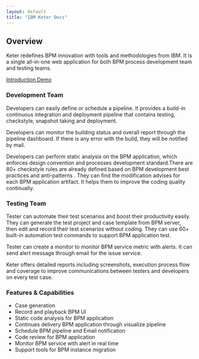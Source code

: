 ```yaml
---
layout: default
title: "IBM Keter Docs"
---
```


## Overview

Keter redefines BPM innovation with tools and methodologies from IBM. It is a single all-in-one web application  for both BPM process development team and testing teams.

[Introduction Demo](https://youtu.be/6LJhP7LedU0 )

### Development Team


Developers can easily define or schedule a pipeline. It provides a build-in continuous integration and deployment pipeline that contains testing, checkstyle, snapshot taking and deployment. 

Developers can monitor the building status and overall report through the pipeline dashboard.  If there is any error with the build, they will be notified by mail. 

Developers can perform static analysis on the BPM application, which enforces design convention and processes development standard.There are 80+ checkstyle rules are already defined based on BPM development best practices and anti-patterns . They can find the modification advises for each BPM application artifact. It helps them to improve the coding quality continually. 


### Testing Team

Tester can automate their test scenarios and boost their productivity easily. They can generate the test project and case template from BPM server, then edit and record their test scenarios without coding. They can use 60+ built-in automation test commands to support BPM application test.

Tester can create a monitor to monitor BPM service metric with alerts. It can send alert message through email for the issue service.

Keter offers detailed reports including screenshots, execution process flow and coverage to improve communications between testers and developers on every test case. 

### Features & Capabilities
* Case generation
* Record and playback BPM UI
* Static code analysis for BPM application
* Continues delivery BPM application through visualize pipeline
* Schedule BPM pipeline and Email notification 
* Code review for BPM application
* Monitor BPM service with alert in real time
* Support tools for BPM instance migration


